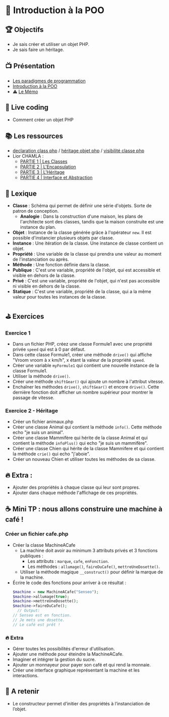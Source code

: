 # 💊 Introduction à la POO

## 🏆 Objectifs
- Je sais créer et utiliser un objet PHP.
- Je sais faire un héritage.

## 📺 Présentation
- [Les paradigmes de programmation](https://docs.google.com/presentation/d/1S-5sxLhOG4O02RDbCrQA816CQZpECg3BytstehqaY7A/edit#slide=id.p)
- [Introduction à la POO](https://docs.google.com/presentation/d/1Rs3aB2lmad4GMejCvoPQ4gwsn51Fk9sbjuig2Qf5j1s/edit)
- ⚠️ [Le Mémo](https://github.com/G404-DWWM/POO-Memo)

## 🎦 Live coding	
  - Comment créer un objet PHP 

## 📚 Les ressources
  - [declaration class php](https://tutowebdesign.com/declaration-class-php.php) / [héritage objet php](https://tutowebdesign.com/heritage-objet-php.php) / [visibilité classe php](https://tutowebdesign.com/visibilite-classe-php.php)
  - Lior CHAMLA :
    - [PARTIE 1 | Les Classes](https://www.youtube.com/watch?v=fZcGXjg97Ns)
    - [PARTIE 2 | L'Encapsulation](https://www.youtube.com/watch?v=kDrdwWGipPo)
    - [PARTIE 3 | L'Héritage](https://www.youtube.com/watch?v=XYZzsTLbhes)
    - [PARTIE 4 | Interface et Abstraction](https://www.youtube.com/watch?v=NjF-gF1yNqo)

  

## 📖 Lexique
- **Classe** : Schéma qui permet de définir une série d'objets. Sorte de patron de conception.
    - **Analogie** : Dans la construction d'une maison, les plans de l'architecte sont des classes, tandis que la maison construite est une instance du plan.
- **Objet** : Instance de la classe générée grâce à l'opérateur `new`. Il est possible d'instancier plusieurs objets par classe.
- **Instance** : Une itération de la classe. Une instance de classe contient un objet.
- **Propriété** : Une variable de la classe qui prendra une valeur au moment de l'instanciation ou après.
- **Méthode** : Une fonction définie dans la classe.
- **Publique** : C'est une variable, propriété de l'objet, qui est accessible et visible en dehors de la classe.
- **Privé** : C'est une variable, propriété de l'objet, qui n'est pas accessible ni visible en dehors de la classe.
- **Statique** : C'est une variable, propriété de la classe, qui a la même valeur pour toutes les instances de la classe.

## ⛳ Exercices

### Exercice 1
- Dans un fichier PHP, créez une classe Formule1 avec une propriété privée `speed` qui est à 0 par défaut.
- Dans cette classe Formule1, créer une méthode `drive()` qui affiche "Vroom vroom à x km/h", x étant la valeur de la propriété `speed`.
- Créer une variable `myFormule1` qui contient une nouvelle instance de la classe Formule1.
- Utiliser la méthode `drive()`.
- Créer une méthode `shiftGear()` qui ajoute un nombre à l'attribut vitesse.
- Enchaîner les méthodes `drive()`, `shiftGear()` et encore `drive()`. Cette dernière fonction doit afficher un nombre supérieur pour montrer le passage de vitesse.

### Exercice 2 - Héritage
- Créer un fichier animaux.php
- Créer une classe Animal qui contient la méthode `info()`. Cette méthode echo "je suis un animal".
- Créer une classe Mammifère qui hérite de la classe Animal et qui contient la méthode `infoPlus()` qui echo "je suis un mammifère".
- Créer une classe Chien qui hérite de la classe Mammifere et qui contient la méthode `crie()` qui echo "j'aboie".
- Créer un nouveau Chien et utiliser toutes les méthodes de sa classe.

## 🔥 Extra :
- Ajouter des propriétés à chaque classe qui leur sont propres.
- Ajouter dans chaque méthode l'affichage de ces propriétés.

## ☕ Mini TP : nous allons construire une machine à café !

### Créer un fichier cafe.php
- Créer la classe MachineACafe
  - La machine doit avoir au minimum 3 attributs privés et 3 fonctions publiques :
    - Les attributs : `marque`, `cafe`, `enFonction`.
    - Les méthodes : `allumage()`, `faireDuCafe()`, `mettreUneDosette()`.
  - Utiliser la méthode magique `__construct()` pour définir la marque de la machine.
- Écrire le code des fonctions pour arriver à ce résultat :
  ```php
  $machine = new MachineACafe("Senseo");
  $machine->allumage(true);
  $machine->mettreUneDosette();
  $machine->faireDuCafe();
    // Output:
  // Senseo est en fonction.
  // Je mets une dosette.
  // Le café est prêt !
  ```

### 🔥 Extra
- Gérer toutes les possibilités d'erreur d'utilisation.
- Ajouter une méthode pour éteindre la MachineACafe.
- Imaginer et intégrer la gestion du sucre.
- Ajouter un monnayeur pour payer son café et qui rend la monnaie.
- Créer une interface graphique représentant la machine et les interactions.

## 🧠 A retenir
- Le constructeur permet d’initier des propriétés à l’instanciation de l’objet.

